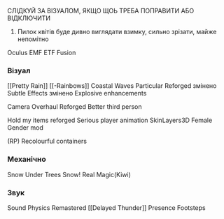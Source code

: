 
СЛІДКУЙ ЗА ВІЗУАЛОМ, ЯКЩО ЩОЬ ТРЕБА ПОПРАВИТИ АБО ВІДКЛЮЧИТИ
1) Пилок квітів буде дивно виглядати взимку, сильно зрізати, майже непомітно

Oculus
EMF
ETF
Fusion
### Візуал
[[Pretty Rain]]
[[-Rainbows]]
Coastal Waves
Particular Reforged змінено
Subtle Effects змінено
Explosive enhancements

Camera Overhaul Reforged
Better third person

Hold my items reforged
Serious player animation
SkinLayers3D
Female Gender mod

(RP) Recolourful containers

### Механічно
Snow Under Trees
Snow! Real Magic(Kiwi)
### Звук
Sound Physics Remastered
[[Delayed Thunder]]
Presence Footsteps